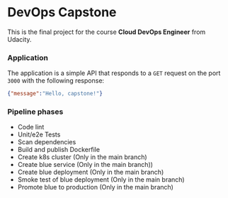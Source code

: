 # DevOps Capstone

This is the final project for the course **Cloud DevOps Engineer** from Udacity.

### Application

The application is a simple API that responds to a `GET` request on the port `3000` with the following response:

```json
{"message":"Hello, capstone!"}
```

### Pipeline phases

* Code lint
* Unit/e2e Tests
* Scan dependencies
* Build and publish Dockerfile
* Create k8s cluster (Only in the main branch)
* Create blue service (Only in the main branch))
* Create blue deployment (Only in the main branch)
* Smoke test of blue deployment (Only in the main branch)
* Promote blue to production (Only in the main branch)